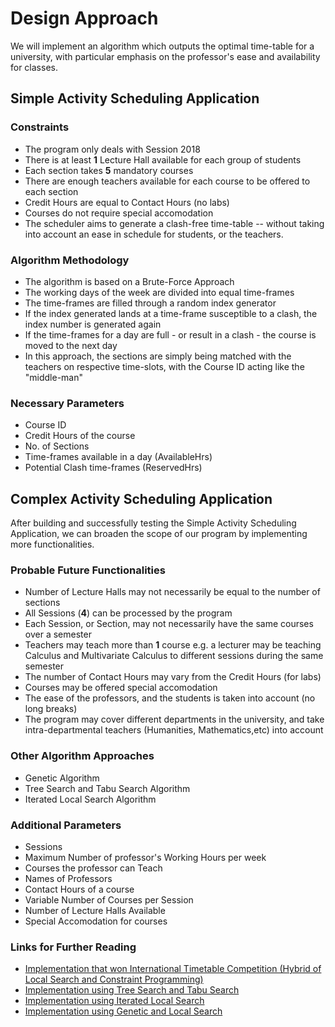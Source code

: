 # Design Approach

We will implement an algorithm which outputs the optimal time-table for a university, with particular emphasis on the professor's ease and availability for classes.

## Simple Activity Scheduling Application

### Constraints

- The program only deals with Session 2018
- There is at least **1** Lecture Hall available for each group of students
- Each section takes **5** mandatory courses
- There are enough teachers available for each course to be offered to each section
- Credit Hours are equal to Contact Hours (no labs)
- Courses do not require special accomodation
- The scheduler aims to generate a clash-free time-table -- without taking into account an ease in schedule for students, or the teachers.

### Algorithm Methodology

- The algorithm is based on a Brute-Force Approach
- The working days of the week are divided into equal time-frames
- The time-frames are filled through a random index generator
- If the index generated lands at a time-frame susceptible to a clash, the index number is generated again
- If the time-frames for a day are full - or result in a clash - the course is moved to the next day
- In this approach, the sections are simply being matched with the teachers on respective time-slots, with the Course ID acting like the "middle-man"

### Necessary Parameters

- Course ID
- Credit Hours of the course
- No. of Sections
- Time-frames available in a day (AvailableHrs)
- Potential Clash time-frames (ReservedHrs)

## Complex Activity Scheduling Application

After building and successfully testing the Simple Activity Scheduling Application, we can broaden the scope of our program by implementing more functionalities.

### Probable Future Functionalities

- Number of Lecture Halls may not necessarily be equal to the number of sections
- All Sessions (**4**) can be processed by the program
- Each Session, or Section, may not necessarily have the same courses over a semester
- Teachers may teach more than **1** course e.g. a lecturer may be teaching Calculus and Multivariate Calculus to different sessions during the same semester
- The number of Contact Hours may vary from the Credit Hours (for labs)
- Courses may be offered special accomodation
- The ease of the professors, and the students is taken into account (no long breaks)
- The program may cover different departments in the university, and take intra-departmental teachers (Humanities, Mathematics,etc) into account

### Other Algorithm Approaches

- Genetic Algorithm 
- Tree Search and Tabu Search Algorithm
- Iterated Local Search Algorithm

### Additional Parameters

- Sessions
- Maximum Number of professor's Working Hours per week
- Courses the professor can Teach
- Names of Professors
- Contact Hours of a course
- Variable Number of Courses per Session
- Number of Lecture Halls Available
- Special Accomodation for courses

### Links for Further Reading

- [Implementation that won International Timetable Competition (Hybrid of Local Search and Constraint Programming)
](https://www.patatconference.org/patat2008/proceedings/Cambazard-WD1c.pdf)
- [Implementation using Tree Search and Tabu Search 
](http://alexandria.tue.nl/extra2/200211248.pdf)
- [Implementation using Iterated Local Search 
](https://www.researchgate.net/publication/221656138_Solving_the_Course_Timetabling_Problem_with_a_Hybrid_Heuristic_Algorithm)
- [Implementation using Genetic and Local Search
](https://www.researchgate.net/profile/Hamza_Turabieh/publication/232627738_Generating_University_Course_Timetable_Using_Genetic_Algorithms_and_Local_Search/links/5c4b6385a6fdccd6b5c86165/Generating-University-Course-Timetable-Using-Genetic-Algorithms-and-Local-Search.pdf)
